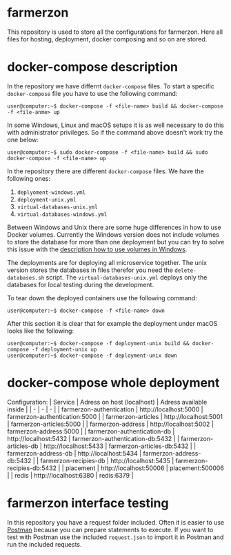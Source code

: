 # farmerzon

This repository is used to store all the configurations for farmerzon. Here all files for hosting, deployment, docker composing and so on are stored.

# docker-compose description

In the repository we have differnt `docker-compose` files. To start a specific `docker-compose` file you have to use the following command:

```console
user@computer:~$ docker-compose -f <file-name> build && docker-compose -f <file-anme> up
```

In some Windows, Linux and macOS setups it is as well necessary to do this with administrator privileges. So if the command above doesn't work try the one below:

```console
user@computer:~$ sudo docker-compose -f <file-name> build && sudo docker-compose -f <file-name> up
```

In the repository there are different `docker-compose` files. We have the following ones:

1. `deplyoment-windows.yml`
2. `deployment-unix.yml`
3. `virtual-databases-unix.yml`
4. `virtual-databases-windows.yml`

Between Windows and Unix there are some huge differences in how to use Docker volumes. Currently the Windows version does not include volumes to store the database for more than one deployment but you can try to solve this issue with the [description how to use volumes in Windows](https://forums.docker.com/t/data-directory-var-lib-postgresql-data-pgdata-has-wrong-ownership/17963/31).

The deployments are for deploying all microservice together. The unix version stores the databases in files therefor you need the `delete-databases.sh` script. The `virtual-databases-unix.yml` deploys only the databases for local testing during the development.

To tear down the deployed containers use the following command:

```console
user@computer:~$ docker-compose -f <file-name> down
```

After this section it is clear that for example the deployment under macOS looks like the following:

```console
user@computer:~$ docker-compose -f deployment-unix build && docker-compose -f deployment-unix up
user@computer:~$ docker-compose -f deployment-unix down
```

# docker-compose whole deployment

Configuration:
| Service | Adress on host (localhost) | Adress available inside |
| - | - | - |
| farmerzon-authentication | http://localhost:5000 | farmerzon-authentication:5000 |
| farmerzon-articles | http://localhost:5001 | farmerzon-articles:5000 |
| farmerzon-address | http://localhost:5002 | farmerzon-address:5000 | 
| farmerzon-authentication-db | http://localhost:5432 | farmerzon-authentication-db:5432 |
| farmerzon-articles-db | http://localhost:5433 | farmerzon-articles-db:5432 |
| farmerzon-address-db | http://localhost:5434 | farmerzon-address-db:5432 |
| farmerzon-recipies-db | http://localhost:5435 | farmerzon-recipies-db:5432 |
| placement | http://localhost:50006 | placement:500006 |
| redis | http://localhost:6380 | redis:6379 |

# farmerzon interface testing

In this repository you have a request folder included. Often it is easier to use [Postman]() because you can prepare statements to execute. If you want to test with Postman use the included `request.json` to import it in Postman and run the included requests. 